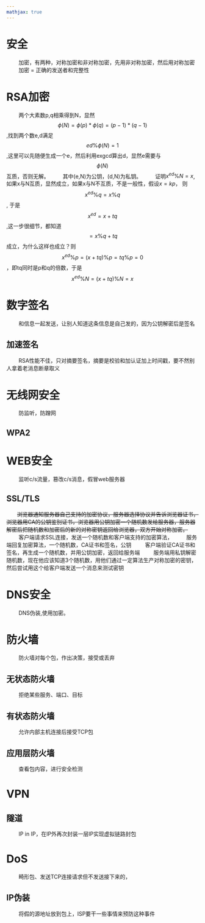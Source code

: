 ```yaml
---
mathjax: true
---
```


# 安全
&emsp;&emsp; 加密，有两种，对称加密和非对称加密，先用非对称加密，然后用对称加密
&emsp;&emsp; 加密 = 正确的发送者和完整性

# RSA加密
&emsp;&emsp; 两个大素数p,q相乘得到N，显然$$\phi(N)=\phi(p)*\phi(q)=(p-1)*(q-1)$$,找到两个数e,d满足$$ed\%\phi(N)=1$$,这里可以先随便生成一个e，然后利用exgcd算出d，显然e需要与$$\phi(N)$$互质，否则无解。
&emsp;&emsp; 其中(e,N)为公钥，(d,N)为私钥。
&emsp;&emsp; 证明$x^{ed}\%N=x$,如果x与N互质，显然成立，如果x与N不互质，不是一般性，假设$x=kp$， 则$$x^{ed}\%q=x\%q$$, 于是$$x^{ed}=x+tq$$,这一步很细节，都知道$$=x\%q+tq$$成立，为什么这样也成立？则$$x^{ed}\%p=(x+tq)\%p=tq\%p=0$$，即tq同时是p和q的倍数，于是$$x^{ed}\%N=(x+tq)\%N=x$$

<!---more-->
# 数字签名
&emsp;&emsp; 和信息一起发送，让别人知道这条信息是自己发的，因为公钥解密后是签名

## 加速签名
&emsp;&emsp; RSA性能不佳，只对摘要签名，摘要是校验和加认证加上时间戳，要不然别人拿着老消息断章取义

# 无线网安全
&emsp;&emsp; 防监听，防蹭网


## WPA2

# WEB安全
&emsp;&emsp; 监听c/s流量，篡改c/s消息，假冒web服务器

## SSL/TLS
&emsp;&emsp;~~浏览器通知服务器自己支持的加密协议，服务器选择协议并告诉浏览器证书，浏览器用CA的公钥鉴别证书，浏览器用公钥加密一个随机数发给服务器，服务器解密后把随机数和加密后的新的对称密钥返回给浏览器，双方开始对称加密。~~
&emsp;&emsp; 客户端请求SSL连接，发送一个随机数和客户端支持的加密算法，
&emsp;&emsp; 服务端回复加密算法，一个随机数，CA证书和签名，公钥
&emsp;&emsp; 客户端验证CA证书和签名，再生成一个随机数，并用公钥加密，返回给服务端
&emsp;&emsp; 服务端用私钥解密随机数，现在他应该知道3个随机数，用他们通过一定算法生产对称加密的密钥，然后尝试用这个给客户端发送一个消息来测试密钥

# DNS安全
&emsp;&emsp; DNS伪装,使用加密。


# 防火墙
&emsp;&emsp; 防火墙对每个包，作出决策，接受或丢弃
## 无状态防火墙
&emsp;&emsp; 拒绝某些服务、端口、目标
## 有状态防火墙
&emsp;&emsp; 允许内部主机连接后接受TCP包
## 应用层防火墙
&emsp;&emsp; 查看包内容，进行安全检测

# VPN
## 隧道
&emsp;&emsp; IP in IP，在IP外再次封装一层IP实现虚拟链路封包

# DoS
&emsp;&emsp; 畸形包、发送TCP连接请求但不发送接下来的，
## IP伪装
&emsp;&emsp; 将假的源地址放到包上，ISP要干一些事情来预防这种事件
